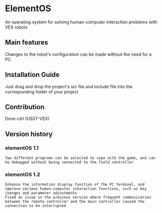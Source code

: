 # ElementOS
An operating system for solving human-computer interaction problems with VEX robots
## Main features
Changes to the robot's configuration can be made without the need for a PC
## Installation Guide
Just drag and drop the project's src file and include file into the corresponding folder of your project
## Contribution
Dove-ctrl (USST-VEX)
## Version history
### elementOS 1.1
    Two different programs can be selected to cope with the game, and can be debugged without being connected to the field controller
### elementOS 1.2
    Enhance the information display function of the PC terminal, and improve various human-computer interaction functions, such as key changes and parameter adjustments
    Fixed an issue in the previous version where frequent communication between the remote controller and the main controller caused the connection to be interrupted